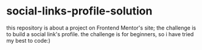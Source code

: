 # social-links-profile-solution
this repository is about a project on Frontend Mentor's site; the challenge is to build a social link's profile. the challenge is for beginners, so i have tried my best to code:)
